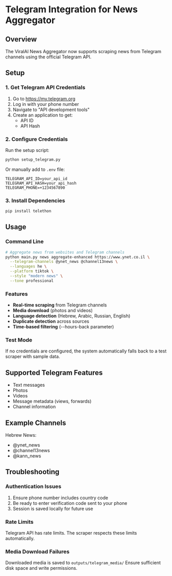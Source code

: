 # Telegram Integration for News Aggregator

## Overview
The ViralAI News Aggregator now supports scraping news from Telegram channels using the official Telegram API.

## Setup

### 1. Get Telegram API Credentials
1. Go to https://my.telegram.org
2. Log in with your phone number
3. Navigate to "API development tools"
4. Create an application to get:
   - API ID
   - API Hash

### 2. Configure Credentials
Run the setup script:
```bash
python setup_telegram.py
```

Or manually add to `.env` file:
```env
TELEGRAM_API_ID=your_api_id
TELEGRAM_API_HASH=your_api_hash
TELEGRAM_PHONE=+1234567890
```

### 3. Install Dependencies
```bash
pip install telethon
```

## Usage

### Command Line
```bash
# Aggregate news from websites and Telegram channels
python main.py news aggregate-enhanced https://www.ynet.co.il \
  --telegram-channels @ynet_news @channel13news \
  --languages he \
  --platform tiktok \
  --style "modern news" \
  --tone professional
```

### Features
- **Real-time scraping** from Telegram channels
- **Media download** (photos and videos)
- **Language detection** (Hebrew, Arabic, Russian, English)
- **Duplicate detection** across sources
- **Time-based filtering** (--hours-back parameter)

### Test Mode
If no credentials are configured, the system automatically falls back to a test scraper with sample data.

## Supported Telegram Features
- Text messages
- Photos
- Videos
- Message metadata (views, forwards)
- Channel information

## Example Channels
Hebrew News:
- @ynet_news
- @channel13news
- @kann_news

## Troubleshooting

### Authentication Issues
1. Ensure phone number includes country code
2. Be ready to enter verification code sent to your phone
3. Session is saved locally for future use

### Rate Limits
Telegram API has rate limits. The scraper respects these limits automatically.

### Media Download Failures
Downloaded media is saved to `outputs/telegram_media/`
Ensure sufficient disk space and write permissions.
